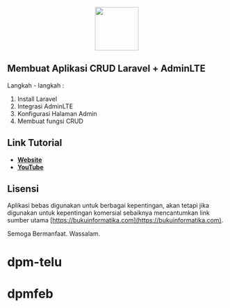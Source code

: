 <p align="center"><a href="https://bukuinformatika.com" target="_blank"><img src="https://bukuinformatika.com/wp-content/uploads/2021/02/icon.png" width="100"></a></p>


## Membuat Aplikasi CRUD Laravel + AdminLTE

Langkah - langkah : 

1. Install Laravel 
2. Integrasi AdminLTE
3. Konfigurasi Halaman Admin 
4. Membuat fungsi CRUD

## Link Tutorial

- **[Website](https://bukuinformatika.com/membuat-aplikasi-crud-laravel-adminlte/)**
- **[YouTube](https://www.youtube.com/watch?v=UKIinMvcZ54)**


## Lisensi

Aplikasi bebas digunakan untuk berbagai kepentingan, akan tetapi jika digunakan untuk kepentingan komersial sebaiknya mencantumkan link sumber utama [https://bukuinformatika.com](https://bukuinformatika.com).

Semoga Bermanfaat. Wassalam.
# dpm-telu
# dpmfeb
